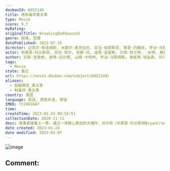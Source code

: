 ```yaml
---
doubanId: 6952149
title: 绝命毒师第五季
type: Movie
score: 9.7
myRating: 
originalTitle: BreakingBadSeason5
genre: 剧情, 犯罪
datePublished: 2012-07-15
director: 迈克尔·斯洛维斯, 米歇尔·麦克拉伦, 亚当·伯恩斯坦, 莱恩·约翰逊, 乔治·马斯塔斯, 科林·巴克西, 托马斯·施纳泽, 布莱恩·科兰斯顿, 山姆·卡特林, 皮特·古尔德, 文斯·吉里根
actor: 布莱恩·科兰斯顿, 亚伦·保尔, 安娜·冈, 迪恩·诺里斯, 贝琪·勃兰特, ·米特, 鲍勃·奥登科克, 乔纳森·班克斯, 克里斯托弗·科辛斯, 劳拉·弗雷泽, 杰西·普莱蒙, 艾米莉·里奥斯, 莫妮克·坎德拉里亚, 卡门塞兰诺, 史蒂芬·迈克尔·克扎达, ·布兰科, 杰米·麦克沙恩, 诺伯特·魏塞尔, 迈克尔·肖姆斯·维尔斯, 布雷南·布朗, 沃尔夫缪舍, 比利·洛克伍德, 汉克·罗杰森, 萨吉诺·格兰特, 盖·威尔逊, 泰特·弗莱彻, 杰森·道格拉斯, 冈萨洛·门内德斯, 凯文·兰金, 迈克尔·鲍文, 路易斯·费雷拉, 迈克·沃特福德, 托德·特里, 黛布瑞安娜·曼西尼, 埃迪·佩雷斯, 比尔·伯尔, 拉里·哈金, 查尔斯·贝克, 马特·琼斯, 山姆·韦伯, 蒂娜·帕克, 凯亚·包勒斯, 拉韦尔·克劳福德, 吉姆·比弗, 罗伯特·福斯特, 克里斯·弗雷霍夫, 亚当·戈德利, 杰西卡·赫特
author: 文斯·吉里根, 皮特·古尔德, 山姆·卡特林, 乔治·马斯塔斯, 詹妮弗·哈金森, 托马斯·施纳泽, 莫伊拉·沃利
tags:
  - Movie
state: 看过
url: https://movie.douban.com/subject/6952149/
aliases:
  - 超越罪恶_第五季
  - 制毒师_第五季
country: 美国
language: 英语, 西班牙语, 德语
IMDb: tt2081647
time: 
createTime: 2023-01-24 00:54:51
collectionDate: 2020-11-11
desc: 故事紧接着上一季，通过一场精心策划的大爆炸，沃尔特（布莱恩·科兰斯顿BryanCranston饰）终于除掉了长久以来的威胁古斯塔沃（吉安卡洛·埃斯珀西多GiancarloEsposito饰...
date created: 2023-01-24
date modified: 2023-03-07
---
```


![image](p1579021082.jpg)

Comment:
---
